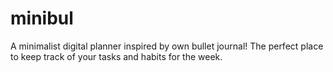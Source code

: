 # minibul

A minimalist digital planner inspired by own bullet journal! The perfect place to keep track of your tasks and habits for the week.
